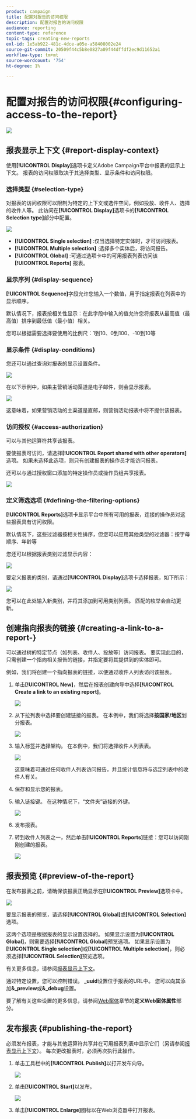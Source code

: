 ```yaml
---
product: campaign
title: 配置对报告的访问权限
description: 配置对报告的访问权限
audience: reporting
content-type: reference
topic-tags: creating-new-reports
exl-id: 1e5ab922-481c-4dce-a05e-a58408002e24
source-git-commit: 20509f44c5b8e0827a09f44dffdf2ec9d11652a1
workflow-type: tm+mt
source-wordcount: '754'
ht-degree: 1%

---
```


# 配置对报告的访问权限{#configuring-access-to-the-report}

![](../../assets/common.svg)

## 报表显示上下文 {#report-display-context}

使用&#x200B;**[!UICONTROL Display]**&#x200B;选项卡定义Adobe Campaign平台中报表的显示上下文。 报表的访问权限取决于其选择类型、显示条件和访问权限。

### 选择类型 {#selection-type}

对报表的访问权限可以限制为特定的上下文或选件空间，例如投放、收件人、选择的收件人等。 此访问在&#x200B;**[!UICONTROL Display]**&#x200B;选项卡的&#x200B;**[!UICONTROL Selection type]**&#x200B;部分中配置。

![](assets/s_ncs_advuser_report_visibility_4.png)

* **[!UICONTROL Single selection]** :仅当选择特定实体时，才可访问报表。
* **[!UICONTROL Multiple selection]** :选择多个实体后，将访问报告。
* **[!UICONTROL Global]** :可通过选项卡中的可用报表列表访问该 **[!UICONTROL Reports]** 报表。

### 显示序列 {#display-sequence}

**[!UICONTROL Sequence]**&#x200B;字段允许您输入一个数值，用于指定报表在列表中的显示顺序。

默认情况下，报表按相关性显示：在此字段中输入的值允许您将报表从最高值（最高值）排序到最低值（最小值）相关。

您可以根据需要选择要使用的比例尺：1到10、0到100、-10到10等

### 显示条件 {#display-conditions}

您还可以通过查询对报表的显示设置条件。

![](assets/s_ncs_advuser_report_visibility_5.png)

在以下示例中，如果主营销活动渠道是电子邮件，则会显示报表。

![](assets/s_ncs_advuser_report_visibility_6.png)

这意味着，如果营销活动的主渠道是直邮，则营销活动报表中将不提供该报表。

### 访问授权 {#access-authorization}

可以与其他运算符共享该报表。

要使报表可访问，请选择&#x200B;**[!UICONTROL Report shared with other operators]**&#x200B;选项。 如果未选择此选项，则只有创建报表的操作员才能访问报表。

还可以与通过授权窗口添加的特定操作员或操作员组共享报表。

![](assets/s_ncs_advuser_report_visibility_8.png)

### 定义筛选选项 {#defining-the-filtering-options}

**[!UICONTROL Reports]**&#x200B;选项卡显示平台中所有可用的报表，连接的操作员对这些报表具有访问权限。

默认情况下，这些过滤器按相关性排序，但您可以应用其他类型的过滤器：按字母顺序、年龄等

您还可以根据报表类别过滤显示内容：

![](assets/report_ovv_select_type.png)

要定义报表的类别，请通过&#x200B;**[!UICONTROL Display]**&#x200B;选项卡选择报表，如下所示：

![](assets/report_select_category.png)

您可以在此处输入新类别，并将其添加到可用类别列表。 匹配的枚举会自动更新。

## 创建指向报表的链接 {#creating-a-link-to-a-report-}

可以通过树的特定节点（如列表、收件人、投放等）访问报表。 要实现此目的，只需创建一个指向相关报告的链接，并指定要将其提供到的实体即可。

例如，我们将创建一个指向报表的链接，以便通过收件人列表访问该报表。

1. 单击&#x200B;**[!UICONTROL New]**，然后在报表创建向导中选择&#x200B;**[!UICONTROL Create a link to an existing report]**。

   ![](assets/s_ncs_advuser_report_wizard_link_01.png)

1. 从下拉列表中选择要创建链接的报表。 在本例中，我们将选择&#x200B;**按国家/地区**&#x200B;划分报表。

   ![](assets/s_ncs_advuser_report_wizard_link_02.png)

1. 输入标签并选择架构。 在本例中，我们将选择收件人列表表。

   ![](assets/s_ncs_advuser_report_wizard_link_03.png)

   这意味着可通过任何收件人列表访问报告，并且统计信息将与选定列表中的收件人有关。

1. 保存和显示您的报表。
1. 输入链接键。 在这种情况下，“文件夹”链接的外键。

   ![](assets/s_ncs_advuser_report_wizard_link_04.png)

1. 发布报表。
1. 转到收件人列表之一，然后单击&#x200B;**[!UICONTROL Reports]**&#x200B;链接：您可以访问刚刚创建的报表。

   ![](assets/s_ncs_advuser_report_wizard_link_05.png)

## 报表预览 {#preview-of-the-report}

在发布报表之前，请确保该报表正确显示在&#x200B;**[!UICONTROL Preview]**&#x200B;选项卡中。

![](assets/s_ncs_advuser_report_preview_01.png)

要显示报表的预览，请选择&#x200B;**[!UICONTROL Global]**&#x200B;或&#x200B;**[!UICONTROL Selection]**&#x200B;选项。

这两个选项是根据报表的显示设置选择的。 如果显示设置为&#x200B;**[!UICONTROL Global]**，则需要选择&#x200B;**[!UICONTROL Global]**&#x200B;预览选项。 如果显示设置为&#x200B;**[!UICONTROL Single selection]**&#x200B;或&#x200B;**[!UICONTROL Multiple selection]**，则必须选择&#x200B;**[!UICONTROL Selection]**&#x200B;预览选项。

有关更多信息，请参阅[报表显示上下文](#report-display-context)。

通过特定设置，您可以控制错误。 **_uuid**&#x200B;设置位于报表的URL中。 您可以向其添加&#x200B;**&amp;_preview**&#x200B;或&#x200B;**&amp;_debug**&#x200B;设置。

要了解有关这些设置的更多信息，请参阅[Web窗体](../../web/using/about-web-forms.md)章节的&#x200B;**定义Web窗体属性**&#x200B;部分。

## 发布报表 {#publishing-the-report}

必须发布报表，才能与其他运算符共享并在可用报表列表中显示它们（另请参阅[报表显示上下文](#report-display-context)）。 每次更改报表时，必须再次执行此操作。

1. 单击工具栏中的&#x200B;**[!UICONTROL Publish]**&#x200B;以打开发布向导。

   ![](assets/s_ncs_advuser_report_publish_01.png)

1. 单击&#x200B;**[!UICONTROL Start]**&#x200B;以发布。

   ![](assets/s_ncs_advuser_report_publish_02.png)

1. 单击&#x200B;**[!UICONTROL Enlarge]**&#x200B;图标以在Web浏览器中打开报表。
